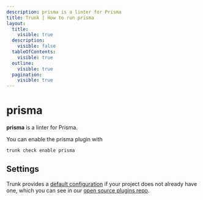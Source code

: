 ```yaml
---
description: prisma is a linter for Prisma
title: Trunk | How to run prisma
layout:
  title:
    visible: true
  description:
    visible: false
  tableOfContents:
    visible: true
  outline:
    visible: true
  pagination:
    visible: true
---
```


# prisma

**prisma** is a linter for Prisma.

You can enable the prisma plugin with

```shell
trunk check enable prisma
```

## Settings



Trunk provides a [default configuration](https://github.com/trunk-io/plugins/tree/main/linters/prisma) if your project does not already have one,
which you can see in our [open source plugins repo](https://github.com/trunk-io/plugins/tree/main).
